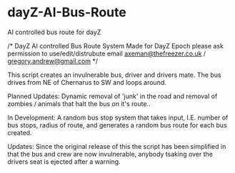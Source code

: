 dayZ-AI-Bus-Route
=================

AI controlled bus route for dayZ

/*
	DayZ AI controlled Bus Route System
	Made for DayZ Epoch please ask permission to use/edit/distrubute email axeman@thefreezer.co.uk / gregory.andrew@gmail.com
*/

This script creates an invulnerable bus, driver and drivers mate. The bus drives from NE of Chernarus to SW and loops around. 

Planned Updates: Dynamic removal of 'junk' in the road and removal of zombies / animals that halt the bus on it's route..

In Development: A random bus stop system that takes input, I.E. number of bus stops, radius of route, and generates a random bus route for each bus created.

Updates: Since the original release of this the script has been simplified in that the bus and crew are now invulnerable, anybody tsaking over the drivers seat is ejected after a warning.
